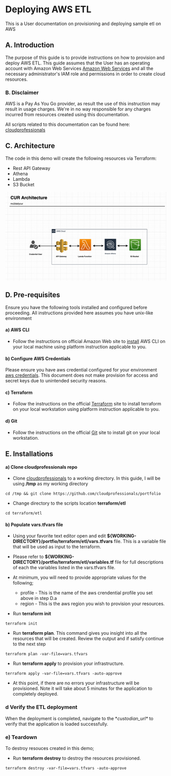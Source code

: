 # Deploying AWS ETL
This is a User documentation on provisioning and deploying sample etl on AWS

## A. Introduction
The purpose of this guide is to provide instructions on how to provision and deploy AWS ETL. This guide assumes that the User has an operating account with Amazon Web Services
[Amazon Web Services](https://aws.amazon.com) and all the necessary administrator's IAM role and permissions in order to create cloud resources. 

### B. Disclaimer
AWS is a Pay As You Go provider, as result the use of this instruction may result in  usage charges. We're in no way responsible for any charges incurred from resources created using this documentation.

All scripts related to this documentation can be found here: [cloudprofessionals](https://github.com/cloudprofessionals/portfolio)

## C. Architecture
The code in this demo will create the following resources via Terraform:

* Rest API Gateway
* Athena
* Lambda
* S3 Bucket

![Architecture](etl/arch_diagram.png)

## D. Pre-requisites
Ensure you have the following tools installed and configured before proceeding. All instructions provided here assumes you have unix-like environment

#### a) AWS CLI
* Follow the instructions on official Amazon Web site to [install](https://docs.aws.amazon.com/cli/latest/userguide/install-cliv2.html) AWS CLI on your local machine using platform instruction applicable to you.

#### b) Configure AWS Credentials
Please ensure you have aws credential configured for your environment [aws credentials](https://docs.aws.amazon.com/cli/latest/userguide/cli-configure-files.html). This document does not make provision for access and secret keys due to unintended security reasons. 

#### c) Terraform
* Follow the instructions on the official [Terraform](https://learn.hashicorp.com/terraform/getting-started/install.html) site to install terraform on your local workstation using platform instruction applicable to you.

#### d) Git
* Follow the instructions on the official [Git](https://github.com/git-guides/install-git) site to install git on your local workstation.



## E. Installations

#### a) Clone cloudprofessionals repo

* Clone  [cloudprofessionals](https://github.com/cloudprofessionals/portfolio) to a working directory. In this guide, I will be using  **/tmp** as my working directory
    
```
cd /tmp && git clone https://github.com/cloudprofessionals/portfolio
```

* Change directory to the scripts location **terraform/etl**

```
cd terraform/etl
```

#### b) Populate vars.tfvars file

*  Using your favorite text editor open and edit **${WORKING-DIRECTORY}/portfio/terraform/etl/vars.tfvars** file. This is a variable file that will be used as input to the terraform. 
*  Please refer to **${WORKING-DIRECTORY}/portfio/terraform/etl/variables.tf** file for full descriptions of each the variables listed in the vars.tfvars file. 
*  At minimum, you will need to provide appropriate values for the following;
	* 	profile - This is the name of the aws crendential profile you set above in step D.a
	*  region - This is the aws region you wish to provision your resources.
	

* Run **terraform init** 

```
terraform init
```

*  Run **terraform plan**. This command gives you insight into all the resources that will be created. Review the output and if satisfy continue to the next step

```
terraform plan -var-file=vars.tfvars
```

* Run **terraform apply** to provision your infrastructure.
```
terraform apply -var-file=vars.tfvars -auto-approve
```

* At this point, if there are no errors your infrastructure will be provisioned. Note it will take about 5 minutes for the application to completely deployed.


### d Verify the ETL deployment
When the deployment is completed, navigate to the **custodian\_url\** to verify that the application is loaded successfully.


### e) Teardown
To destroy resouces created in this demo;

* Run **terraform destroy** to destroy the resources provisioned.

```
terraform destroy -var-file=vars.tfvars -auto-approve
```

